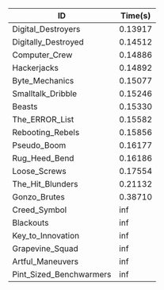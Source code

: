 |ID|Time(s)|
|-|-|
|Digital_Destroyers|0.13917|
|Digitally_Destroyed|0.14512|
|Computer_Crew|0.14886|
|Hackerjacks|0.14892|
|Byte_Mechanics|0.15077|
|Smalltalk_Dribble|0.15246|
|Beasts|0.15330|
|The_ERROR_List|0.15582|
|Rebooting_Rebels|0.15856|
|Pseudo_Boom|0.16177|
|Rug_Heed_Bend|0.16186|
|Loose_Screws|0.17554|
|The_Hit_Blunders|0.21132|
|Gonzo_Brutes|0.38710|
|Creed_Symbol|inf|
|Blackouts|inf|
|Key_to_Innovation|inf|
|Grapevine_Squad|inf|
|Artful_Maneuvers|inf|
|Pint_Sized_Benchwarmers|inf|
